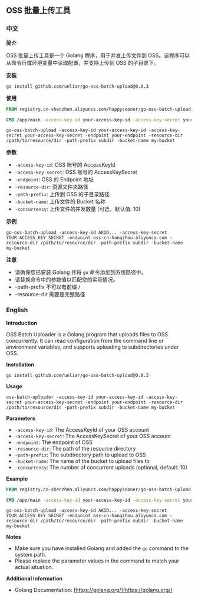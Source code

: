 ## OSS 批量上传工具

### 中文

**简介**

OSS 批量上传工具是一个 Golang 程序，用于并发上传文件到 OSS。该程序可以从命令行或环境变量中读取配置，并支持上传到 OSS 的子目录下。

**安装**

```
go install github.com/unliar/go-oss-batch-upload@0.0.3
```

**使用**

```dockerfile
FROM registry.cn-shenzhen.aliyuncs.com/happysooner/go-oss-batch-upload:$TAG

CMD /app/main -access-key-id your-access-key-id -access-key-secret your-access-key-secret -endpoint your-endpoint -resource-dir /path/to/resource/dir -path-prefix subdir -bucket-name my-bucket
```

```
go-oss-batch-upload -access-key-id your-access-key-id -access-key-secret your-access-key-secret -endpoint your-endpoint -resource-dir /path/to/resource/dir -path-prefix subdir -bucket-name my-bucket
```

**参数**

* `-access-key-id`: OSS 账号的 AccessKeyId
* `-access-key-secret`: OSS 账号的 AccessKeySecret
* `-endpoint`: OSS 的 Endpoint 地址
* `-resource-dir`: 资源文件夹路径
* `-path-prefix`: 上传到 OSS 的子目录路径
* `-bucket-name`: 上传文件的 Bucket 名称
* `-concurrency`: 上传文件的并发数量 (可选，默认值: 10)

**示例**

```
go-oss-batch-upload -access-key-id AKID... -access-key-secret YOUR_ACCESS_KEY_SECRET -endpoint oss-cn-hangzhou.aliyuncs.com -resource-dir /path/to/resource/dir -path-prefix subdir -bucket-name my-bucket
```

**注意**

* 请确保您已安装 Golang 并将 `go` 命令添加到系统路径中。
* 请替换命令中的参数值以匹配您的实际情况。
* -path-prefix 不可以有前缀 / 
* -resource-dir 需要是完整路径

### English

**Introduction**

OSS Batch Uploader is a Golang program that uploads files to OSS concurrently. It can read configuration from the command line or environment variables, and supports uploading to subdirectories under OSS.

**Installation**

```
go install github.com/unliar/go-oss-batch-upload@0.0.3
```

**Usage**

```
oss-batch-uploader -access-key-id your-access-key-id -access-key-secret your-access-key-secret -endpoint your-endpoint -resource-dir /path/to/resource/dir -path-prefix subdir -bucket-name my-bucket
```

**Parameters**

* `-access-key-id`: The AccessKeyId of your OSS account
* `-access-key-secret`: The AccessKeySecret of your OSS account
* `-endpoint`: The endpoint of OSS
* `-resource-dir`: The path of the resource directory
* `-path-prefix`: The subdirectory path to upload to OSS
* `-bucket-name`: The name of the bucket to upload files to
* `-concurrency`: The number of concurrent uploads (optional, default: 10)

**Example**

```dockerfile
FROM registry.cn-shenzhen.aliyuncs.com/happysooner/go-oss-batch-upload:$TAG

CMD /app/main -access-key-id your-access-key-id -access-key-secret your-access-key-secret -endpoint your-endpoint -resource-dir /path/to/resource/dir -path-prefix subdir -bucket-name my-bucket
```

```
go-oss-batch-upload -access-key-id AKID... -access-key-secret YOUR_ACCESS_KEY_SECRET -endpoint oss-cn-hangzhou.aliyuncs.com -resource-dir /path/to/resource/dir -path-prefix subdir -bucket-name my-bucket
```

**Notes**

* Make sure you have installed Golang and added the `go` command to the system path.
* Please replace the parameter values in the command to match your actual situation.

**Additional Information**

* Golang Documentation: [https://golang.org/](https://golang.org/)